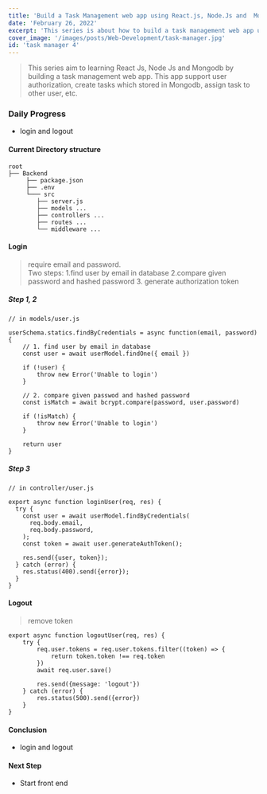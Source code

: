 ```yaml
---
title: 'Build a Task Management web app using React.js, Node.Js and  Mongodb - day 4'
date: 'February 26, 2022'
excerpt: 'This series is about how to build a task management web app use React.Js、Node.Js and Mongodb.'
cover_image: '/images/posts/Web-Development/task-manager.jpg'
id: 'task manager 4'
---
```


> This series aim to learning React Js, Node Js and Mongodb by building a task management web app. 
> This app support user authorization, create tasks which stored in Mongodb, assign task to other user, etc.

### Daily Progress
- login and logout

#### Current Directory structure
```
root
├── Backend
     ├── package.json
     ├── .env
     └─── src
        ├── server.js
        ├── models ...
        ├── controllers ...
        ├── routes ...
        └── middleware ...
```

#### Login 

> require email and password.  
> Two steps: 
> 1.find user by email in database 2.compare given password and hashed password 3. generate authorization token


##### Step 1, 2
```
// in models/user.js

userSchema.statics.findByCredentials = async function(email, password) {
    // 1. find user by email in database
    const user = await userModel.findOne({ email })

    if (!user) {
        throw new Error('Unable to login')
    }

    // 2. compare given passwod and hashed password
    const isMatch = await bcrypt.compare(password, user.password)

    if (!isMatch) {
        throw new Error('Unable to login')
    }

    return user
}
```
##### Step 3 
```
// in controller/user.js

export async function loginUser(req, res) {
  try {
    const user = await userModel.findByCredentials(
      req.body.email,
      req.body.password,
    );
    const token = await user.generateAuthToken();

    res.send({user, token});
  } catch (error) {
    res.status(400).send({error});
  }
}
```
#### Logout
> remove token
```
export async function logoutUser(req, res) {
    try {
        req.user.tokens = req.user.tokens.filter((token) => {
            return token.token !== req.token
        })
        await req.user.save()

        res.send({message: 'logout'})
    } catch (error) {
        res.status(500).send({error})
    }
}
```
#### Conclusion
- login and logout

#### Next Step
- Start front end 
